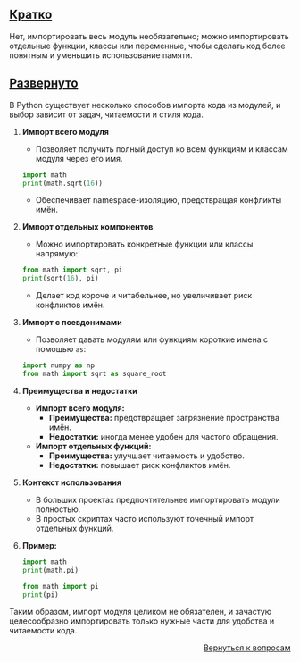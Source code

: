 ## <u>Кратко</u>

Нет, импортировать весь модуль необязательно; можно импортировать отдельные функции, классы или переменные, чтобы
сделать код более понятным и уменьшить использование памяти.

## <u>Развернуто</u>

В Python существует несколько способов импорта кода из модулей, и выбор зависит от задач, читаемости и стиля кода.

1. **Импорт всего модуля**
    - Позволяет получить полный доступ ко всем функциям и классам модуля через его имя.
    ```python
    import math
    print(math.sqrt(16))
    ```
    - Обеспечивает namespace-изоляцию, предотвращая конфликты имён.

2. **Импорт отдельных компонентов**
    - Можно импортировать конкретные функции или классы напрямую:
    ```python
    from math import sqrt, pi
    print(sqrt(16), pi)
    ```
    - Делает код короче и читабельнее, но увеличивает риск конфликтов имён.

3. **Импорт с псевдонимами**
    - Позволяет давать модулям или функциям короткие имена с помощью `as`:
    ```python
    import numpy as np
    from math import sqrt as square_root
    ```

4. **Преимущества и недостатки**
    - **Импорт всего модуля:**
        - **Преимущества:** предотвращает загрязнение пространства имён.
        - **Недостатки:** иногда менее удобен для частого обращения.
    - **Импорт отдельных функций:**
        - **Преимущества:** улучшает читаемость и удобство.
        - **Недостатки:** повышает риск конфликтов имён.

5. **Контекст использования**
    - В больших проектах предпочтительнее импортировать модули полностью.
    - В простых скриптах часто используют точечный импорт отдельных функций.

6. **Пример:**
    ```python
    import math
    print(math.pi)

    from math import pi
    print(pi)
    ```

Таким образом, импорт модуля целиком не обязателен, и зачастую целесообразно импортировать только нужные части для
удобства и читаемости кода.

<div align="right">

[Вернуться к вопросам](../Вопросы.md)

</div>
